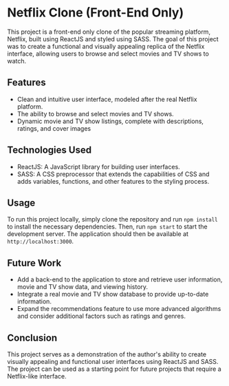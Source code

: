 # Netflix Clone (Front-End Only)

This project is a front-end only clone of the popular streaming platform, Netflix, built using ReactJS and styled using SASS. The goal of this project was to create a functional and visually appealing replica of the Netflix interface, allowing users to browse and select movies and TV shows to watch.

## Features
- Clean and intuitive user interface, modeled after the real Netflix platform.
- The ability to browse and select movies and TV shows.
- Dynamic movie and TV show listings, complete with descriptions, ratings, and cover images

## Technologies Used
- ReactJS: A JavaScript library for building user interfaces.
- SASS: A CSS preprocessor that extends the capabilities of CSS and adds variables, functions, and other features to the styling process.

## Usage
To run this project locally, simply clone the repository and run `npm install` to install the necessary dependencies. Then, run `npm start` to start the development server. The application should then be available at `http://localhost:3000`.

## Future Work
- Add a back-end to the application to store and retrieve user information, movie and TV show data, and viewing history.
- Integrate a real movie and TV show database to provide up-to-date information.
- Expand the recommendations feature to use more advanced algorithms and consider additional factors such as ratings and genres.

## Conclusion
This project serves as a demonstration of the author's ability to create visually appealing and functional user interfaces using ReactJS and SASS. The project can be used as a starting point for future projects that require a Netflix-like interface.
